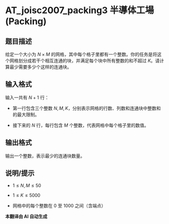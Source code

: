 # AT_joisc2007_packing3 半導体工場 (Packing)

## 题目描述

给定一个大小为 $N \times M$ 的网格，其中每个格子里都有一个整数。你的任务是将这个网格划分成若干个相互连通的块，并满足每个块中所有整数的和不超过 $K$。请计算最少需要多少个这样的连通块。

## 输入格式

输入一共有 $N + 1$ 行：
- 第一行包含三个整数 $N, M, K$，分别表示网格的行数、列数和连通块中整数和的最大限制。
- 接下来的 $N$ 行，每行包含 $M$ 个整数，代表网格中每个格子里的数值。

## 输出格式

输出一个整数，表示最少的连通块数量。

## 说明/提示

- $1 \le N, M \le 50$
- $1 \le K \le 5000$
- 网格中的每个整数在 $0$ 至 $1000$ 之间（含端点）

 **本翻译由 AI 自动生成**